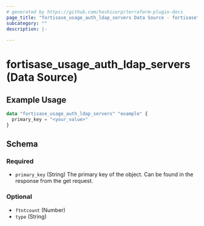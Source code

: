 ```yaml
---
# generated by https://github.com/hashicorp/terraform-plugin-docs
page_title: "fortisase_usage_auth_ldap_servers Data Source - fortisase"
subcategory: ""
description: |-
  
---
```


# fortisase_usage_auth_ldap_servers (Data Source)



## Example Usage

```terraform
data "fortisase_usage_auth_ldap_servers" "example" {
  primary_key = "<your_value>"
}
```

<!-- schema generated by tfplugindocs -->
## Schema

### Required

- `primary_key` (String) The primary key of the object. Can be found in the response from the get request.

### Optional

- `ftntcount` (Number)
- `type` (String)
